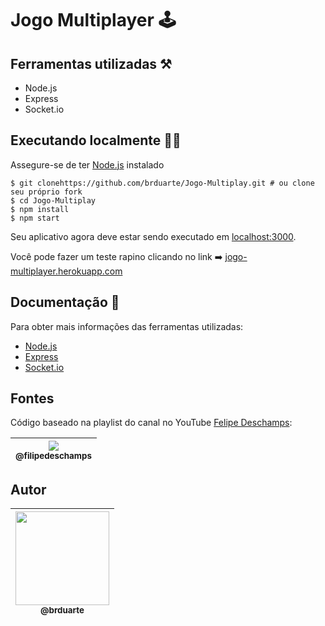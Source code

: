 # Jogo Multiplayer 🕹️

## Ferramentas utilizadas ⚒️
  
  - Node.js
  - Express
  - Socket.io

## Executando localmente 👨‍💻

Assegure-se de ter [Node.js](http://nodejs.org/) instalado

```shell script
$ git clonehttps://github.com/brduarte/Jogo-Multiplay.git # ou clone seu próprio fork
$ cd Jogo-Multiplay
$ npm install
$ npm start
```
Seu aplicativo agora deve estar sendo executado em [localhost:3000](http://localhost:3000/).

Você pode fazer um teste rapino clicando no link ➡️ [jogo-multiplayer.herokuapp.com](https://jogo-multiplayer.herokuapp.com/)

## Documentação 📝

Para obter mais informações das ferramentas utilizadas:

- [Node.js](https://nodejs.org/en/docs/)
- [Express](https://expressjs.com/pt-br/)
- [Socket.io](https://socket.io/docs/)

## Fontes

Código baseado na playlist do canal no YouTube [Felipe Deschamps](https://www.youtube.com/watch?v=0sTfIZvjYJk&list=PLMdYygf53DP5SVQQrkKCVWDS0TwYLVitL): 

| [<img src="https://avatars0.githubusercontent.com/u/4248081?v=3&s=115"><br><sub>@filipedeschamps</sub>](https://github.com/filipedeschamps) |
| :---: |

## Autor

| [<img width="150px" src="https://avatars2.githubusercontent.com/u/29002558?v=4"><br><sub>@brduarte</sub>](https://github.com/brduarte)|
| :---: |
